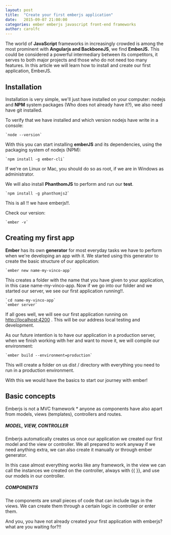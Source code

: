 ```yaml
---
layout: post
title:  "Create your first emberjs application"
date:   2015-09-07 21:00:00
categories: ember emberjs javascript front-end frameworks
author: carolfc
---
```


The world of **JavaScript** frameworks in increasingly crowded is among the most prominent with **Angularjs and BackboneJS**, we find **EmberJS.** This could be considered a powerful intermediary between its competitors, it serves to both major projects and those who do not need too many features. In this article we will learn how to install and create our first application, EmberJS.


## Installation

Installation is very simple, we'll just have installed on your computer: nodejs and **NPM** system packages (Who does not already have it?), we also need have git installed.

To verify that we have installed and which version nodejs have write in a console:

    `node --version`

With this you can start installing **emberJS** and its dependencies, using the packaging system of nodejs (NPM):

    `npm install -g ember-cli`

If we're on Linux or Mac, you should do so as root, if we are in Windows as administrator.

We will also install **PhanthomJS** to perform and run our **test**.

    `npm install -g phanthomjs2`

This is all !! we have emberjs!!.

 Check our version:

    `ember -v`


## Creating my first app

**Ember** has its own **generator** for most everyday tasks we have to perform when we're developing an app with it. We started using this generator to create the basic structure of our application:

    `ember new name-my-vinco-app`

This creates a folder with the name that you have given to your application, in this case name-my-vinco-app. Now if we go into our folder and we started our server, we see our first application running!!.

    `cd name-my-vinco-app`
    `ember server`

If all goes well, we will see our first application running on [http://localhost:4200](http://localhost:4200) . This will be our address local testing and development.

As our future intention is to have our application in a production server, when we finish working with her and want to move it, we will compile our environment:

    `ember build --environment=production`

This will create a folder on us dist / directory with everything you need to run in a production environment.

With this we would have the basics to start our journey with ember!

## Basic concepts

Emberjs is not a MVC framework * anyone as components have also apart from models, views (templates), controllers and routes.


##### **MODEL, VIEW, CONTROLLER**

Emberjs automatically creates us once our application we created our first model and the view or controller. We all prepared to work anyway if we need anything extra, we can also create it manually or through ember generator.

In this case almost everything works like any framework, in the view we can call the instances we created on the controller, always with {{ }}, and use our models in our controller.

##### **COMPONENTS**

The components are small pieces of code that can include tags in the  views. We can create them through a certain logic in controller or enter them.

And you, you have not already created your first application with emberjs? what are you waiting for?!!
